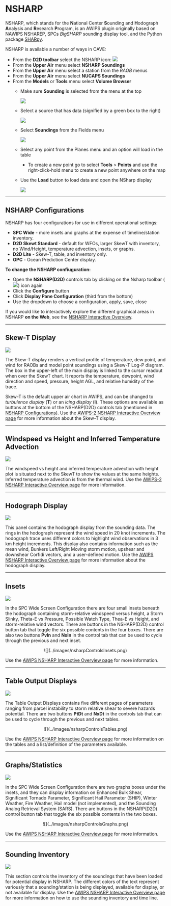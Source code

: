 # NSHARP

NSHARP, which stands for the **N**ational Center **S**ounding and **H**odograph **A**nalysis and **R**esearch **P**rogram, is an AWIPS plugin originally based on NAWIPS NSHAREP, SPCs *BigSHARP* sounding display tool, and the Python package [SHARpy](https://github.com/aeroelastics/SHARPy).

NSHARP is available a number of ways in CAVE:

   * From the **D2D toolbar** select the NSHARP icon: ![](../images/nsharpIcon.png)
   * From the **Upper Air** menu select **NSHARP Soundings**
   * From the **Upper Air** menu select a station from the _RAOB_ menus
   * From the **Upper Air** menu select **NUCAPS Soundings**
   * From the **Models** or **Tools** menu select **Volume Browser**
     - Make sure **Sounding** is selected from the menu at the top

		 ![](../images/volumeBrowserSoundingMenu.png)

     - Select a source that has data (signified by a green box to the right)

		 ![](../images/volumeBrowserSources.png)

     - Select **Soundings** from the Fields menu

		 ![](../images/volumeBroswerFields.png)

     - Select any point from the Planes menu and an option will load in the table
         - To create a new point go to select **Tools** > **Points** and use the right-click-hold menu to create a new point anywhere on the map
     - Use the **Load** button to load data and open the NSharp display

		 ![](../images/volumeBrowserLoad.png)

---
## NSHARP Configurations

NSHARP has four configurations for use in different operational settings:

* **SPC Wide** - more insets and graphs at the expense of timeline/station inventory.
* **D2D Skewt Standard** - default for WFOs, larger SkewT with inventory, no Wind/Height, temperature advection, insets, or graphs.
* **D2D Lite** - Skew-T, table, and inventory only.
* **OPC** - Ocean Prediction Center display.

**To change the NSHARP confiuguration:**

* Open the **NSHARP(D2D)** controls tab by clicking on the Nsharp toolbar (![](../images/nsharpIcon.png)) icon again
* Click the **Configure** button
* Click **Display Pane Configuration** (third from the bottom)
* Use the dropdown to choose a configuration, apply, save, close

If you would like to interactively explore the different graphical areas in NSHARP **on the Web**, see the [NSHARP Interactive Overview](http://www.wdtd.noaa.gov/buildTraining/nsharp-interactive/interactive.html).

---
## Skew-T Display

![](../images/nsharpSkewT.png)

The Skew-T display renders a vertical profile of temperature, dew point, and wind for RAOBs and model point soundings using a Skew-T Log-P diagram. The box in the upper-left of the main display is linked to the cursor readout when over the SkewT chart.  It reports the temperature, dewpoint, wind direction and speed, pressure, height AGL, and relative humidity of the trace.

Skew-T is the default upper air chart in AWIPS, and can be changed to *turbulence display* (**T**) or an *icing display* (**I**).  These options are available as buttons at the bottom of the NSHARP(D2D) controls tab (mentioned in [NSHARP Configurations](#nsharp-configurations)).  Use the [AWIPS-2 NSHARP Interactive Overview page](http://www.wdtd.noaa.gov/buildTraining/nsharp-interactive/interactive.html) for more information about the Skew-T display.

---
## Windspeed vs Height and Inferred Temperature Advection

![](../images/nsharpWindHeightTemp.png)


The windspeed vs height and inferred temperature advection with height plot is situated next to the SkewT to show the values at the same heights. Inferred temperature advection is from the thermal wind. Use the [AWIPS-2 NSHARP Interactive Overview page](http://www.wdtd.noaa.gov/buildTraining/nsharp-interactive/interactive.html) for more information.

---
## Hodograph Display

![](../images/nsharpHodograph.png)

This panel contains the hodograph display from the sounding data. The rings in the hodograph represent the wind speed in 20 knot increments. The hodograph trace uses different colors to highlight wind observations in 3 km height increments. This display also contains information such as the mean wind, Bunkers Left/Right Moving storm motion, upshear and downshear Corfidi vectors, and a user-defined motion. Use the [AWIPS NSHARP Interactive Overview page](http://www.wdtd.noaa.gov/buildTraining/nsharp-interactive/interactive.html) for more information about the hodograph display.

---
## Insets

![](../images/nsharpInsets.png)

In the SPC Wide Screen Configuration there are four small insets beneath the hodograph containing storm-relative windspeed versus height, a Storm Slinky, Theta-E vs Pressure, Possible Watch Type, Thea-E vs Height, and storm-relative wind vectors. There are buttons in the NSHARP(D2D) control button tab that toggle the six possible contents in the four boxes. There are also two buttons **PvIn** and **NxIn** in the control tab that can be used to cycle through the previous and next inset.
<center>![](../images/nsharpControlsInsets.png)</center>

Use the [AWIPS NSHARP Interactive Overview page](http://www.wdtd.noaa.gov/buildTraining/nsharp-interactive/interactive.html) for more information.

---
## Table Output Displays

![](../images/nsharpTables.png)

The Table Output Displays contains five different pages of parameters ranging from parcel instability to storm relative shear to severe hazards potential.  There are two buttons **PtDt** and **NxDt** in the controls tab that can be used to cycle through the previous and next tables.
<center>![](../images/nsharpControlsTables.png)</center>

Use the [AWIPS NSHARP Interactive Overview page](http://www.wdtd.noaa.gov/buildTraining/nsharp-interactive/interactive.html) for more information on the tables and a list/definition of the parameters available.

---
## Graphs/Statistics

![](../images/nsharpGraphs.png)

In the SPC Wide Screen Configuration there are two graphs boxes under the insets, and they can display information on Enhanced Bulk Shear, Significant Tornado Parameter, Significant Hail Parameter (SHIP), Winter Weather, Fire Weather, Hail model (not implemented), and the Sounding Analog Retrieval System (SARS). There are buttons in the NSHARP(D2D) control button tab that toggle the six possible contents in the two boxes.
<center>![](../images/nsharpControlsGraphs.png)</center>

Use the [AWIPS NSHARP Interactive Overview page](http://www.wdtd.noaa.gov/buildTraining/nsharp-interactive/interactive.html) for more information.

---
## Sounding Inventory

![](../images/nsharpInventory.png)

This section controls the inventory of the soundings that have been loaded for potential display in NSHARP. The different colors of the text represent variously that a sounding/station is being displayed, available for display, or not available for display. Use the [AWIPS NSHARP Interactive Overview page](http://www.wdtd.noaa.gov/buildTraining/nsharp-interactive/interactive.html) for more information on how to use the sounding inventory and time line.
